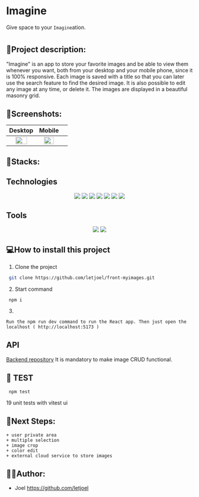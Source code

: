 # **Imagine**

Give space to your `Imagine`ation.

#

## 📝Project description:

"Imagine" is an app to store your favorite images and be able to view them whenever you want, both from your desktop and your mobile phone, since it is 100% responsive. Each image is saved with a title so that you can later use the search feature to find the desired image. It is also possible to edit any image at any time, or delete it. The images are displayed in a beautiful masonry grid.

## 📸Screenshots:

|                              Desktop                              |                              Mobile                               |     |
| :---------------------------------------------------------------: | :---------------------------------------------------------------: | :-: |
| <img src="https://i.postimg.cc/mgX2KXxW/screen1.png" width="70%"> | <img src="https://i.postimg.cc/ZnST6XNp/screen2.png" width="70%"> |

## 🔧Stacks:

## Technologies

 <p align="center">
 <img src= "https://img.shields.io/badge/html5-%23E34F26.svg?style=for-the-badge&logo=html5&logoColor=white"></img>
 <img src= "https://img.shields.io/badge/css3-%231572B6.svg?style=for-the-badge&logo=css3&logoColor=white"></img>
  <img src= "https://img.shields.io/badge/typescript-%23E70F89.svg?style=for-the-badge&logo=typescript&logoColor=white"></img>
 <img src= "https://img.shields.io/badge/react-%2320232a.svg?style=for-the-badge&logo=react&logoColor=%2361DAFB"></img>
 <img src= "https://img.shields.io/badge/NPM-%23000000.svg?style=for-the-badge&logo=npm&logoColor=white"></img> 
 <img src= "https://img.shields.io/badge/node.js-6DA55F?style=for-the-badge&logo=node.js&logoColor=white"></img>
  <img src= "https://img.shields.io/badge/mongodb-116149?style=for-the-badge&logo=mongodb&logoColor=white"></img> </p>
 
 ## Tools

 <p align="center">
 <a href=""><img src= "https://img.shields.io/badge/Github-%2300C4CC.svg?style=for-the-badge&logo=Canva&logoColor=white"></img></a>
 <a herf="https://trello.com/b/MEFwJ2xu/frases"><img src= "https://img.shields.io/badge/Trello-%23026AA7.svg?style=for-the-badge&logo=Trello&logoColor=white"></img></a>
 </p>

## 💻How to install this project

1. Clone the project

```bash
 git clone https://github.com/letjoel/front-myimages.git
```

2. Start command

```
 npm i
```

3.

```
Run the npm run dev command to run the React app. Then just open the localhost ( http://localhost:5173 )
```

## API

[Backend repository](https://github.com/letjoel/back-myimages) It is mandatory to make image CRUD functional.

## 👀 TEST

```
 npm test
```

19 unit tests with vitest ui

## 🧪Next Steps:

    + user private area
    + multiple selection
    + image crop
    + color edit
    + external cloud service to store images

## 👩‍💻Author:

- Joel https://github.com/letjoel

